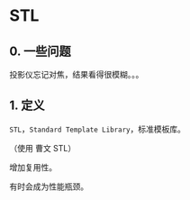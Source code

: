 # STL

## 0. 一些问题

投影仪忘记对焦，结果看得很模糊。。。

## 1. 定义

`STL`，`Standard Template Library`，标准模板库。

（使用 曹文 STL）

增加复用性。

有时会成为性能瓶颈。

